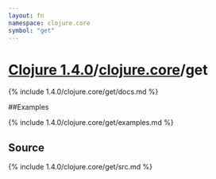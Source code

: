 ```yaml
---
layout: fn
namespace: clojure.core
symbol: "get"
---
```


# [Clojure 1.4.0](../../)/[clojure.core](../)/get

{% include 1.4.0/clojure.core/get/docs.md %}

##Examples

{% include 1.4.0/clojure.core/get/examples.md %}
## Source
{% include 1.4.0/clojure.core/get/src.md %}

